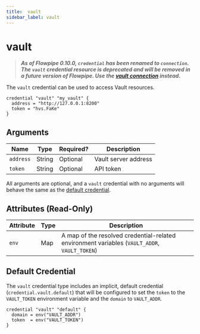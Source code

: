```yaml
---
title:  vault
sidebar_label: vault
---
```


# vault

> ***As of Flowpipe 0.10.0, `credential` has been renamed to `connection`.  The `vault` credential resource is deprecated and will be removed in a future version of Flowpipe. Use the [vault connection](/docs/reference/config-files/connection/vault) instead.***


The `vault` credential can be used to access Vault resources.

```hcl
credential "vault" "my_vault" {
  address = "http://127.0.0.1:8200"
  token = "hvs.FaKe"
}
```

## Arguments

| Name            | Type    | Required?| Description
|-----------------|---------|----------|-------------------
| `address`       |  String | Optional | Vault server address
| `token`         |  String | Optional | API token

All arguments are optional, and a `vault` credential with no arguments will behave the same as the [default credential](#default-credential).

## Attributes (Read-Only)

| Attribute       | Type    | Description
|-----------------|---------|-----------------
| `env`           | Map     | A map of the resolved credential-related environment variables (`VAULT_ADDR`, `VAULT_TOKEN`)

## Default Credential

The `vault` credential type includes an implicit, default credential (`credential.vault.default`) that will be configured to set the `token` to the `VAULT_TOKEN` environment variable and the `domain` to `VAULT_ADDR`.

```hcl
credential "vault" "default" {
  domain = env("VAULT_ADDR")
  token  = env("VAULT_TOKEN")
}
```
